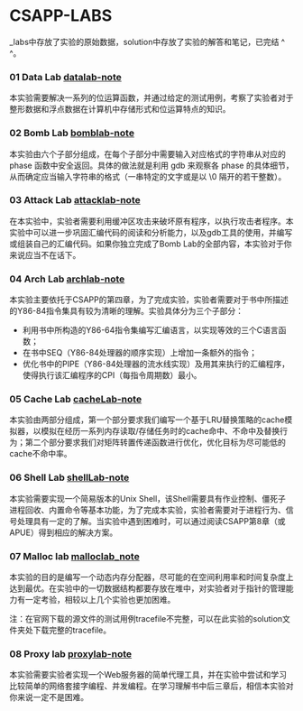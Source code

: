 # CSAPP-LABS  
_labs中存放了实验的原始数据，solution中存放了实验的解答和笔记，已完结 ^ ^。

### 01 Data Lab  [datalab-note](https://github.com/jlu-xiurui/csapp-labs/blob/master/solution/lab1-data/datalab-note.md) 
本实验需要解决一系列的位运算函数，并通过给定的测试用例，考察了实验者对于整形数据和浮点数据在计算机中存储形式和位运算特点的知识。  

### 02 Bomb Lab [bomblab-note](https://github.com/jlu-xiurui/csapp-labs/blob/master/solution/lab2-bomb/bomblab-note.md)  
本实验由六个子部分组成，在每个子部分中需要输入对应格式的字符串从对应的 phase 函数中安全返回。具体的做法就是利用 gdb 来观察各 phase 的具体细节，从而确定应当输入字符串的格式（一串特定的文字或是以 \0 隔开的若干整数）。
### 03 Attack Lab [attacklab-note](https://github.com/jlu-xiurui/csapp-labs/blob/master/solution/lab3-attack/Attack%20Lab-note.md)  
在本实验中，实验者需要利用缓冲区攻击来破坏原有程序，以执行攻击者程序。本实验中可以进一步巩固汇编代码的阅读和分析能力，以及gdb工具的使用，并编写或组装自己的汇编代码。如果你独立完成了Bomb Lab的全部内容，本实验对于你来说应当不在话下。
### 04 Arch Lab [archlab-note](https://github.com/jlu-xiurui/csapp-labs/blob/master/solution/lab4-arch/Arch%20Lab.md)
本实验主要依托于CSAPP的第四章，为了完成实验，实验者需要对于书中所描述的Y86-84指令集具有较为清晰的理解。实验具体分为三个子部分：
* 利用书中所构造的Y86-64指令集编写汇编语言，以实现等效的三个C语言函数；
* 在书中SEQ（Y86-84处理器的顺序实现）上增加一条额外的指令；
* 优化书中的PIPE（Y86-84处理器的流水线实现）及用其来执行的汇编程序，使得执行该汇编程序的CPI（每指令周期数）最小。
### 05 Cache Lab [cacheLab-note](https://github.com/jlu-xiurui/csapp-labs/blob/master/solution/lab5-cache/Cache%20Lab.md)
本实验由两部分组成，第一个部分要求我们编写一个基于LRU替换策略的cache模拟器，以模拟在经历一系列内存读取/存储任务时的cache命中、不命中及替换行为；第二个部分要求我们对矩阵转置传递函数进行优化，优化目标为尽可能低的cache不命中率。
### 06 Shell Lab [shellLab-note](https://github.com/jlu-xiurui/csapp-labs/blob/master/solution/lab6-shell/Shell%20Lab.md)
本实验需要实现一个简易版本的Unix Shell，该Shell需要具有作业控制、僵死子进程回收、内置命令等基本功能，为了完成本实验，实验者需要对于进程行为、信号处理具有一定的了解。当实验中遇到困难时，可以通过阅读CSAPP第8章（或APUE）得到相应的解决方案。
### 07 Malloc lab [malloclab_note](https://github.com/jlu-xiurui/csapp-labs/blob/master/solution/lab7-malloc/Malloc%20Lab.md)
本实验的目的是编写一个动态内存分配器，尽可能的在空间利用率和时间复杂度上达到最优。在实验中的一切数据结构都要存放在堆中，对实验者对于指针的管理能力有一定考验，相较以上几个实验也更加困难。

注：在官网下载的源文件的测试用例tracefile不完整，可以在此实验的solution文件夹处下载完整的tracefile。

### 08 Proxy lab [proxylab-note](https://github.com/jlu-xiurui/csapp-labs/blob/master/solution/lab8-proxy/Proxy%20Lab.md)
本实验需要实验者实现一个Web服务器的简单代理工具，并在实验中尝试和学习比较简单的网络套接字编程、并发编程。在学习理解书中后三章后，相信本实验对你来说一定不是困难。

